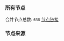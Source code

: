 ### 所有节点
合并节点总数: `638`
[节点链接](https://raw.githubusercontent.com/rzhy1/11/master/sub/sub_merge_base64.txt)

### 节点来源